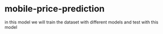 # mobile-price-prediction
in this model we will train the dataset with different models and test with this model 
